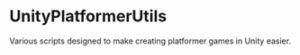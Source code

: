 UnityPlatformerUtils
====================

Various scripts designed to make creating platformer games in Unity easier.
